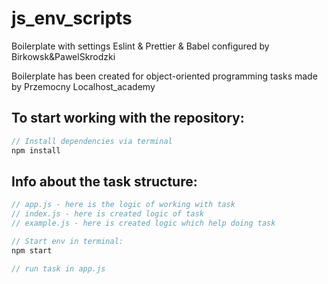 # js_env_scripts

Boilerplate with settings Eslint & Prettier & Babel configured by Birkowsk&PawelSkrodzki

Boilerplate has been created for object-oriented programming tasks made by Przemocny Localhost_academy

## To start working with the repository:

```javascript
// Install dependencies via terminal
npm install
```

## Info about the task structure:

```javascript
// app.js - here is the logic of working with task
// index.js - here is created logic of task
// example.js - here is created logic which help doing task
```

```javascript
// Start env in terminal:
npm start
```

```javascript
// run task in app.js
```
